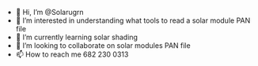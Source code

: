 - 👋 Hi, I’m @Solarugrn
- 👀 I’m interested in understanding what tools to read a solar module PAN file
- 🌱 I’m currently learning solar shading 
- 💞️ I’m looking to collaborate on solar modules PAN file
- 📫 How to reach me 682 230 0313

<!---
Solarugrn/Solarugrn is a ✨ special ✨ repository because its `README.md` (this file) appears on your GitHub profile.
You can click the Preview link to take a look at your changes.
--->
